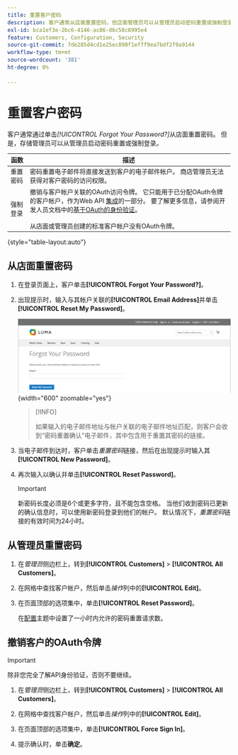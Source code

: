 ```yaml
---
title: 重置客户密码
description: 客户通常从店面重置密码，但店面管理员可以从管理员启动密码重置或强制登录。
exl-id: bca1ef3e-2bc6-4146-ac86-d6c58c8995e4
feature: Customers, Configuration, Security
source-git-commit: 7de285d4cd1e25ec890f1efff9ea7bdf2f0a9144
workflow-type: tm+mt
source-wordcount: '381'
ht-degree: 0%

---
```


# 重置客户密码

客户通常通过单击&#x200B;_[!UICONTROL Forgot Your Password?]_&#x200B;从店面重置密码。 但是，存储管理员可以从管理员启动密码重置或强制登录。

| 函数 | 描述 |
| --- | --- |
| 重置密码 | 密码重置电子邮件将直接发送到客户的电子邮件帐户。 商店管理员无法获得对客户密码的访问权限。 |
| 强制登录 | 撤销与客户帐户关联的OAuth访问令牌。 它只能用于已分配OAuth令牌的客户帐户，作为Web API [集成](../systems/integrations.md)的一部分。 要了解更多信息，请参阅开发人员文档中的[基于OAuth的身份验证](https://developer.adobe.com/commerce/webapi/get-started/authentication/gs-authentication-oauth/)。 <br/><br/>从店面或管理员创建的标准客户帐户没有OAuth令牌。 |

{style="table-layout:auto"}

## 从店面重置密码

1. 在登录页面上，客户单击&#x200B;**[!UICONTROL Forgot Your Password?]**。

1. 出现提示时，输入与其帐户关联的&#x200B;**[!UICONTROL Email Address]**&#x200B;并单击&#x200B;**[!UICONTROL Reset My Password]**。

   ![忘记密码](assets/forgot-password.png){width="600" zoomable="yes"}

   >[!INFO]
   >
   >如果输入的电子邮件地址与帐户关联的电子邮件地址匹配，则客户会收到“密码重置确认”电子邮件，其中包含用于重置其密码的链接。

1. 当电子邮件到达时，客户单击&#x200B;_重置密码_&#x200B;链接，然后在出现提示时输入其&#x200B;**[!UICONTROL New Password]**。

1. 再次输入以确认并单击&#x200B;**[!UICONTROL Reset Password]**。

   >[!IMPORTANT]
   >
   >新密码长度必须是6个或更多字符，且不能包含空格。 当他们收到密码已更新的确认信息时，可以使用新密码登录到他们的帐户。 默认情况下，_重置密码_&#x200B;链接的有效时间为24小时。

## 从管理员重置密码

1. 在&#x200B;_管理员_&#x200B;侧边栏上，转到&#x200B;**[!UICONTROL Customers]** > **[!UICONTROL All Customers]**。

1. 在网格中查找客户帐户，然后单击&#x200B;_操作_&#x200B;列中的&#x200B;**[!UICONTROL Edit]**。

1. 在页面顶部的选项集中，单击&#x200B;**[!UICONTROL Reset Password]**。

   在[配置](../configuration-reference/customers/customer-configuration.md)主题中设置了一小时内允许的密码重置请求数。

## 撤销客户的OAuth令牌

>[!IMPORTANT]
>
>除非您完全了解API身份验证，否则不要继续。

1. 在&#x200B;_管理员_&#x200B;侧边栏上，转到&#x200B;**[!UICONTROL Customers]** > **[!UICONTROL All Customers]**。

1. 在网格中查找客户帐户，然后单击&#x200B;_操作_&#x200B;列中的&#x200B;**[!UICONTROL Edit]**。

1. 在页面顶部的选项集中，单击&#x200B;**[!UICONTROL Force Sign In]**。

1. 提示确认时，单击&#x200B;**确定**。
